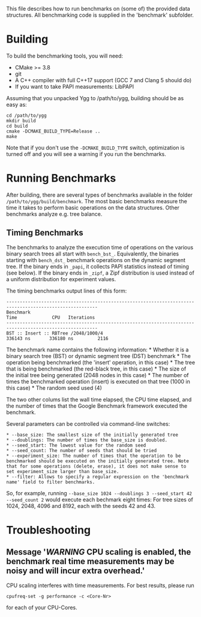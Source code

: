 This file describes how to run benchmarks on (some of) the provided data structures. All benchmarking code
is supplied in the 'benchmark' subfolder. 

Building
========

To build the benchmarking tools, you will need:

* CMake >= 3.8
* git
* A C++ compiler with full C++17 support (GCC 7 and Clang 5 should do)
* If you want to take PAPI measurements: LibPAPI

Assuming that you unpacked Ygg to /path/to/ygg, building should be as easy as:

```
cd /path/to/ygg
mkdir build
cd build
cmake -DCMAKE_BUILD_TYPE=Release ..
make
```

Note that if you don't use the `-DCMAKE_BUILD_TYPE` switch, optimization is turned off and you will see a warning if you run the benchmarks.

Running Benchmarks
==================

After building, there are several types of benchmarks available in the folder `/path/to/ygg/build/benchmark`. The most basic benchmarks measure the time it takes to perform basic operations on the data structures. Other benchmarks analyze e.g. tree balance.

Timing Benchmarks
-----------------
The benchmarks to analyze the execution time of operations on the various binary search trees all start with `bench_bst_`. Equivalently, the binaries starting with `bench_dst_` benchmark operations on the dynamic segment tree. If the binary ends in `_papi`, it collects PAPI statistics instead of timing (see below). If the binary ends in `_zipf`, a Zipf distribution is used instead of a uniform distribution for experiment values.

The timing benchmarks output lines of this form:

```
--------------------------------------------------------------------------------------------------------
Benchmark                                                              Time             CPU   Iterations
--------------------------------------------------------------------------------------------------------
BST :: Insert :: RBTree /2048/1000/4                              336143 ns       336180 ns         2116
```

The benchmark name contains the following information:
	* Whether it is a binary search tree (BST) or dynamic segment tree (DST) benchmark
	* The operation being benchmarked (the 'insert' operation, in this case)
	* The tree that is being benchmarked (the red-black tree, in this case)
	* The size of the initial tree being generated (2048 nodes in this case)
	* The number of times the benchmarked operation (insert) is executed on that tree (1000 in this case)
	* The random seed used (4)
	
The two other colums list the wall time elapsed, the CPU time elapsed, and the number of times that the Google Benchmark framework executed the benchmark.

Several parameters can be controlled via command-line switches:

	* --base_size: The smallest size of the initially generated tree
	* --doublings: The number of times the base_size is doubled. 
	* --seed_start: The lowest value for the random seed
	* --seed_count: The number of seeds that should be tried
	* --experiment_size: The number of times that the operation to be benchmarked should be executed on the initially generated tree. Note that for some operations (delete, erase), it does not make sense to set experiment_size larger than base_size.
	* --filter: Allows to specify a regular expression on the 'benchmark name' field to filter benchmarks.
	
So, for example, running `--base_size 1024 --doublings 3 --seed_start 42 --seed_count 2` would execute each bechmark eight times: For tree sizes of 1024, 2048, 4096 and 8192, each with the seeds 42 and 43.


Troubleshooting
===============

Message '***WARNING*** CPU scaling is enabled, the benchmark real time measurements may be noisy and will incur extra overhead.'
----------------------------------------------

CPU scaling interferes with time measurements. For best results, please run

`cpufreq-set -g performance -c <Core-Nr>`

for each of your CPU-Cores.

